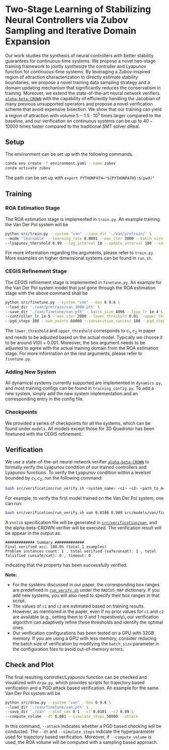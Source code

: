# Two-Stage Learning of Stabilizing Neural Controllers via Zubov Sampling and Iterative Domain Expansion

Our work studies the synthesis of neural controllers with better stability guarantees for continuous-time systems. We propose a novel two-stage training framework to jointly synthesize the controller and Lyapunov function for continuous-time systems. By leveraging a Zubov‑inspired region of attraction characterization to directly estimate stability boundaries, we propose a novel training data sampling strategy and a domain updating mechanism that significantly reduces the conservatism in training. Moreover, we extend the state-of-the-art neural network verifiers [`alpha-beta-CROWN`](https://abcrown.org) with the capability of efficiently handling the Jacobian of many previous unsupported operators and propose a novel verification scheme that avoid expensive bisection. We show that our training can yield a region of attraction with volume $5 - 1.5\cdot 10^{5}$ times larger compared to the baseline, and our verification on continuous systems can be up to $40-10000$ times faster compared to the traditional SMT solver dReal.

## Setup

The environment can be set up with the following commands.

```bash
conda env create -f environment.yaml --name zubov
conda activate zubov
```

The path can be set up with ```export PYTHONPATH="${PYTHONPATH}:$(pwd)"```

## Training

### ROA Estimation Stage

The ROA estimation stage is implemented in ```train.py```. An example training the Van Der Pol system will be

```bash
python src/train.py --system "van" --save_dir './van/pretrain/' \
--mode 'learnable' --learning_rate 0.0001 --max_iter 3000 --batch_size 128 --candidate_size 640 \
--lyapunov_thershold 0.99 --log_interval 10 --update_interval 100 --save_interval 200 --traj_dt 0.01 --traj_steps 8000
```

For more information regarding the arguments, please refer to ```train.py```. More examples on higher dimensional systems can be found in ```run.sh```. 

### CEGIS Refinement Stage

The CEGIS refinement stage is implemented in ```finetune.py```. An example for the Van Der Pol system model that just gone through the ROA estimation stage with the above command shall be

```bash
python src/finetune.py --system "van" --box 6 9.6 \
--load_dir './van/pretrain/van_3000.pth' \
--save_dir './van/finetune/van.pth' --batch_size 4096 --lyap_lr 1e-4 \
--controller_lr 1e-5 --max_iter 2000 --lower_threshold 0.01 --upper_threshold 0.99 --finetune_epochs 10 \
--pgd_steps 300 --num_points 60000 --consecutive_success 100 --pgd_step_size 0.1 --bdry_scale 1
```

The ```lower_threshold``` and ```upper_threshold``` corresponds to $c_1, c_2$ in paper and needs to be adjusted based on the actual model. Typically we choose it to be around $V(0) + 0.001$. Moreover, the box argument needs to be adjusted to agree with the actual training domain from the ROA estimation stage. For more information on the rest arguments, please refer to ```finetune.py```.

### Adding New System
All dynamical systems currently supported are implemented in ```dynamics.py```, and most training configs can be found in ```training_config.py```. To add a new system, simply add the new system implementation and an corresponding entry in the config file.

### Checkpoints
We provided a series of checkpoints for all the systems, which can be found under ```models```. All models except those for 3D Quadrotor has been finetuned with the CEGIS refinement. 

## Verification
We use a state-of-the-art neural network verifier [`alpha-beta-CROWN`](https://abcrown.org) to formally verify the Lyapunov condition of our trained controllers and Lyapunov functions. To verify the Lyapunov condition within a levelset bounded by $c_1, c_2$, run the following command:
```bash
bash src/verification/run_verify.sh <system_name> <c1> <c2> <path_to_model>
```
For example, to verify the first model trained on the Van Der Pol system, one can run:
```bash
bash src/verification/run_verify.sh van 0.0106 0.989 src/models/van/finetune/seed_0.pth
```
A ```vnnlib``` specification file will be generated in [`src/verification/van`](src/verification/van), and the alpha-beta-CROWN verifier will be executed. The verification result will be appear in the output as:
```
############# Summary #############
Final verified acc: 100.0% (total 1 examples)
Problem instances count: 1 , total verified (safe/unsat): 1 , total falsified (unsafe/sat): 0 , timeout: 0
```
indicating that the property has been successfully verified.

**Note:**
- For the systems discussed in our paper, the corresponding box ranges are predefined in [`run_verify.sh`](src/verification/run_verify.sh) under the ```RADIUS_MAP``` dictionary. If you add new systems, you will also need to specify their box ranges in that script.
- The values of ```c1``` and ```c2``` are estimated based on training results. However, as mentioned in the paper, even if no prior values for ```c1``` and ```c2``` are available (e.g., setting them to 0 and 1 repestively), our verification algorithm can adaptively refine these thresholds and identify the optimal ones.
- Our verification configurations has been tested on a GPU with 32GB memory. If you are using a GPU with less memory, consider reducing the batch size of verification by modifying the ```batch_size``` parameter in the configuration files to avoid out-of-memory errors.



## Check and Plot

The final resulting controller/Lyapunov function can be checked and visualized with ```draw.py```, which provides scripts for trajectory based verification and a PGD attack based verification. An example for the same Van Der Pol system will be

```bash
python src/draw.py --system "van" --box 6 9.6 \
--load_dir './van/finetune/van.pth' \
--save_dir './van' --plot_idx 0 1 --c1 0.0101 --c2 0.99 \
--compute_volume --dt 0.001 --simulate_steps 50000 --attack
```

In this command, ```--attack``` indicates whether a PGD based checking will be conducted. The ```--dt``` and ```--simulate_steps``` indicate the hyperparameter used for trajectory based verification. Moreover, if ```--compute_volume``` is used, the ROA volume will be computed with a sampling based approach.
